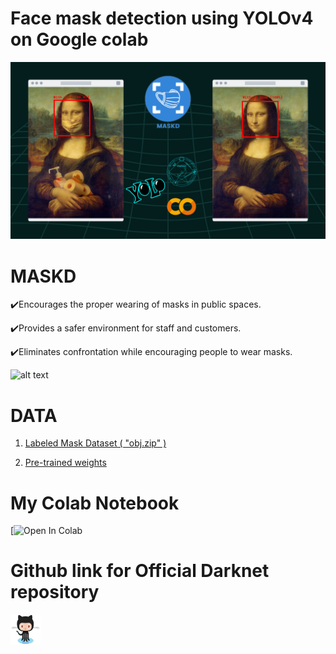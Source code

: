 
# Face mask detection using YOLOv4 on Google colab


![alt text](https://github.com/rfarssi00/MASKD/blob/main/Img/MASKD.png)

# MASKD

:heavy_check_mark:Encourages the proper wearing of masks in public spaces.


:heavy_check_mark:Provides a safer environment for staff and customers.


:heavy_check_mark:Eliminates confrontation while encouraging people to wear masks.



![alt text](https://github.com/rfarssi00/MASKD/blob/main/Img/hhhhhhhhhhh.gif)



# DATA
1. [Labeled Mask Dataset ( "obj.zip" )](https://www.kaggle.com/techzizou/labeled-mask-dataset-yolo-darknet)


2. [Pre-trained weights](https://drive.google.com/file/d/1rdCBocgPUJkRHfbVjJJV8g1FB6M09gqF/edit)



# My Colab Notebook

[![Open In Colab](https://colab.research.google.com/drive/1QRaIizGsYJqQ5orLfheBna6DS0olEJaG?usp=sharing)



# Github link for Official Darknet repository 

<a href="https://github.com/AlexeyAB/darknet"><img src="https://github.com/rfarssi00/MASKD/blob/main/Img/Octocat.png" align="left" height="48" width="48" ></img></a>





